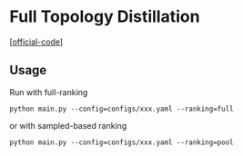 

# Full Topology Distillation

[[official-code](https://github.com/SeongKu-Kang/Topology_Distillation_KDD21)]


## Usage

Run with full-ranking

    python main.py --config=configs/xxx.yaml --ranking=full

or with sampled-based ranking

    python main.py --config=configs/xxx.yaml --ranking=pool